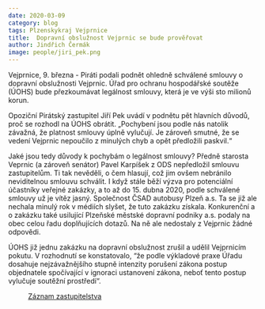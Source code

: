 ```yaml
---
date: 2020-03-09
category: blog
tags: Plzenskykraj Vejprnice 
title:  Dopravní obslužnost Vejprnic se bude prověřovat
author: Jindřich Čermák
image: people/jiri_pek.png
---
```


Vejprnice, 9. března - Piráti podali podnět ohledně schválené smlouvy o dopravní obslužnosti Vejprnic. Úřad pro ochranu hospodářské soutěže (ÚOHS) bude přezkoumávat legálnost smlouvy, která je ve výši sto milionů korun.

Opoziční Pirátský zastupitel Jiří Pek uvádí v podnětu pět hlavních důvodů, proč se rozhodl na ÚOHS obrátit. „Pochybení jsou podle nás natolik závažná, že platnost smlouvy úplně vylučují. Je zároveň smutné, že se vedení Vejprnic nepoučilo z minulých chyb a opět předložili paskvil.“

Jaké jsou tedy důvody k pochybám o legálnost smlouvy? Předně starosta Veprnic (a zároveň senátor) Pavel Karpíšek z ODS nepředložil smlouvu zastupitelům. Ti tak nevěděli, o čem hlasují, což jim ovšem nebránilo neviditelnou smlouvu schválit.  I když stále běží výzva pro potenciální účastníky veřejné zakázky, a to až do 15. dubna 2020, podle schválené smlouvy už je vítěz jasný. Společnost ČSAD autobusy Plzeň a.s. Ta se již ale nechala minulý rok v médiích slyšet, že tuto zakázku získala. Konkurenční a o zakázku také usilující Plzeňské městské dopravní podniky a.s. podaly na obec celou řadu doplňujících dotazů. Na ně ale nedostaly z Vejprnic žádné odpovědi.

ÚOHS již jednu zakázku na dopravní obslužnost zrušil a udělil Vejprnicím pokutu. V rozhodnutí se konstatovalo, “že podle výkladové praxe Úřadu dosahuje nejzávažnějšího stupně intenzity porušení zákona postup objednatele spočívající v ignoraci ustanovení zákona, neboť tento postup vylučuje soutěžní prostředí“.

<dd><a href="https://youtu.be/cL6Q56-2SFY?t=589">Záznam zastupitelstva</a></dd>
